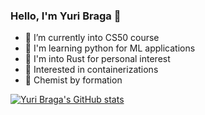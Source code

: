 ### Hello, I'm Yuri Braga 👋

<!--
**bragasgambit/bragasgambit** is a ✨ _special_ ✨ repository because its `README.md` (this file) appears on your GitHub profile.

Here are some ideas to get you started:

- 🔭 I’m currently working on ...
- 🌱 I’m currently learning ...
- 👯 I’m looking to collaborate on ...
- 🤔 I’m looking for help with ...
- 💬 Ask me about ...
- 📫 How to reach me: ...
- 😄 Pronouns: ...
- ⚡ Fun fact: ...
-->
- 🌱 I’m currently into CS50 course
- 🐍 I'm learning python for ML applications
- 🦀 I'm into Rust for personal interest
- 🐳 Interested in containerizations
- 🧪 Chemist by formation

[![Yuri Braga's GitHub stats](https://github-readme-stats.vercel.app/api?username=bragasgambit&show_icons=true)](https://github.com/bragasgambit/github-readme-stats)
